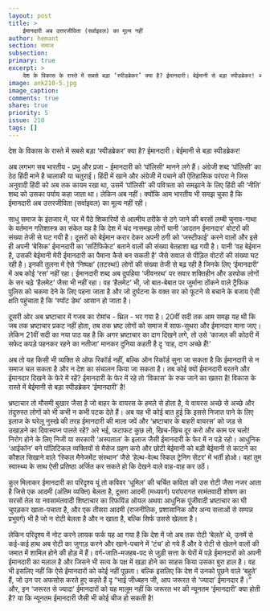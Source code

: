 ```yaml
---
layout: post
title: >
    ईमानदारी अब उत्तरजीविता (सर्वाइवल) का मूल्य नहीं
author: hemant
section: समाज
subsection:
primary: true
excerpt: >
    देश के विकास के रास्ते में सबसे बड़ा ‘स्पीडब्रेकर’ क्या है? ईमानदारी। बेईमानी से बड़ा स्पीडब्रेकर! अब लगभग सब भारतीय - प्रभु और प्रजा - ईमानदारी को ‘पॉलिसी’ मानने लगे हैं। 
image: ank210-5.jpg
image_caption: 
comments: true
share: true
priority: 5
issue: 210
tags: []
---
```


देश के विकास के रास्ते में सबसे बड़ा ‘स्पीडब्रेकर’ क्या है? ईमानदारी। बेईमानी से बड़ा स्पीडब्रेकर!

अब लगभग सब भारतीय - प्रभु और प्रजा - ईमानदारी को ‘पॉलिसी’ मानने लगे हैं। अंग्रेजी शब्द ‘पॉलिसी’ का ठेठ हिंदी माने है चालाकी या चतुराई। हिंदी में खाने और अंग्रेजी में पचाने की ऐतिहासिक परंपरा ने जिस अनुवादी हिंदी को अब तक कायम रखा था, उसमें ‘पॉलिसी’ की पवित्रता को समझाने के लिए हिंदी की ‘नीति’ शब्द को उसका पर्याय कहा जाता था। लेकिन अब नहीं। क्योंकि आम भारतीय भी समझ चुका है कि ईमानदारी अब उत्तरजीविता (सर्वाइवल) का मूल्य नहीं रही।

साधु समाज के इंतजार में, घर में पैठे शिकारियों से आत्मीय तरीके से ठगे जाने की बरसों लम्बी चुनाव-गाथा के वर्तमान गतिशास्त्र का संकेत यह है कि देश में चंद नासमझ लोगों यानी ‘आदतन ईमानदार’ वोटरों की संख्या तेजी से घट गयी है। दूसरों को बेईमान करार देकर अपनी ठगी को ‘जस्टीफाई’ करने वालों और इसे ही अपनी ‘बेसिक’  ईमानदारी का ‘सर्टिफिकेट’ बताने वालों की संख्या बेतहाशा बढ़ गयी है। यानी ‘वह बेईमान है, उसकी बेईमानी मेरी ईमानदारी का पैमाना कैसे बन सकती है’ जैसे सवाल से पीड़ित वोटरों की संख्या घट रही है। इनकी तुलना में ऐसे ‘निष्पक्ष’ (तटस्थ!) लोगों की संख्या तेजी से बढ़ रही है जिनके लिए ‘ईमानदारी’ में अब कोई ‘रस’ नहीं रहा। ईमानदारी शब्द अब दुपहिया ‘जीवनरथ’ पर सवार शक्तिहीन और डरपोक लोगों के सर चढ़े ‘हैलमेट’ जैसा भी नहीं रहा। वह ‘हैलमेट’ भी, जो बात-बेबात पर जुर्माना ठोंकने वाले ट्रैफिक पुलिस को चकमा देने के लिए पहना जाता है और जो दुर्घटना के वक्त सर को फूटने से बचाने के बजाय ऐसी क्षति पहुंचाता है कि ‘स्पॉट डेथ’ आसान हो जाता है।

दूसरी ओर अब भ्रष्टाचार में गजब का रोमांच - थ्रिल - भर गया है। 20वीं सदी तक आम समझ यह थी कि जब तक भ्रष्टाचार प्रकट नहीं होता, तब तक भ्रष्ट लोगों को समाज में साफ-सुथरा और ईमानदार माना जाए। लेकिन 21वीं सदी का नया पाठ यह है कि अगर भ्रष्टाचार का दाग दिखने लगे, तो उसे ‘काजल की कोठरी में सफेद कपड़े पहनकर रहने का नतीजा’ मानकर दुनिया कहती है दृ ‘वाह, दाग अच्छे हैं!’

अब तो यह किसी भी व्यक्ति से ऑफ रिकॉर्ड नहीं, बल्कि ऑन रिकॉर्ड सुना जा सकता है कि ईमानदारी से न समाज चल सकता है और न देश का संचालन किया जा सकता है। तब कोई क्यों ईमानदारी बरतने और ईमानदार दिखने के फेरे में रहें? ईमानदारी के फेर में रहे तो ‘विकास’ के रुक जाने का खतरा है! विकास के रास्ते में बेईमानी से बड़ा स्पीडब्रेकर ‘ईमानदारी’ है!  

भ्रष्टाचार तो मौसमी बुखार जैसा है जो बाहर के वायरस के हमले से होता है, ये वायरस अच्छे से अच्छे और तंदुरुस्त लोगों को भी कभी न कभी पटक देते हैं। अब यह भी कोई बात हुई कि इससे निजात पाने के लिए इलाज के घरेलू नुस्खे की तरह ईमानदारी की माला जपें और ‘भ्रष्टाचार के बाहरी वायरस’ को जड़ से उखाड़ने का दिवास्वप्न पालते रहें? अरे भई, फटाफट कुछ लो, खिच-खिच दूर करो और काम पर चलो! निरोग होने के लिए निजी या सरकारी ‘अस्पताल’ के इलाज जैसी ईमानदारी के फेर में न पड़े रहो। आधुनिक ‘आईकॉन’ बने पॉलिटिकल व्यक्तियों से मैसेज ग्रहण करो और छोटी बेईमानी को बड़ी बेईमानी से काटने का कौशल सिखाने वाले ‘स्किल मैनेजमेंट संस्थान’ जैसे ‘हेल्थ-वेल्थ स्किल ट्रेनिग सेंटर’ में भर्ती होओ। वहां तुम स्वास्थ्य के साथ ऐसी प्रतिष्ठा अर्जित कर सकते हो कि देखने वाले वाह-वाह कर उठें।

कुल मिलाकर ईमानदारी का परिदृश्य यूं तो कविवर ‘धूमिल’ की चर्चित कविता की उस रोटी जैसा नजर आता है जिसे एक आदमी (अंतिम व्यक्ति) बेलता है, दूसरा आदमी (मध्यवर्ग) परांपरागत सामंतवादी शोषण का सरसों तेल या नवसामंतवादी शिष्टाचार का रिफयिंड ऑयल अथवा आधुनिक पूंजीवादी भ्रष्टाचार का घी चुपड़कर खाता-पचाता है, और एक तीसरा आदमी (राजनीतिक, प्रशासानिक और अन्य सत्ताओं से सम्पन्न प्रभुवर्ग) भी है जो न रोटी बेलता है और न खाता है, बल्कि सिर्फ उससे खेलता है।

लेकिन परिदृश्य में नोट करने लायक फर्क यह आ गया है कि देश में जो अब तक रोटी ‘बेलते’ थे, उनमें से कई-कई हाथ अब रोटी का जुगाड़ करने और खाने-पचाने में ‘टंच’ हो गये हैं और वे रोटी से खेलने वालों की जमात में शामिल होने की होड़ में हैं। वर्ग-जाति-मजहब-पद से जुड़ी सत्ता के घेरों में पड़े ईमानदारों को अपनी ईमानदारी का मलाल है और जिसने भी सत्य के पक्ष में खड़ा होने का साहस किया उसका बुरा हाल है। वह भी इसलिए नहीं कि ऐसे ईमानदारों को कोई नहीं पूछता। बल्कि इसलिए कि देश में उनको पूछने वाले ‘बहुते’ हैं, जो उन पर अफसोस करते हुए कहते हैं दृ “भाई जीध्बहन जी, आप जरूरत से ‘ज्यादा’ ईमानदार हैं।” और, इन ‘जरूरत से ज्यादा’ ईमानदारों को यह मालूम नहीं कि जरूरत भर की न्यूनतम ‘ईमानदारी’ क्या होती है? या कि न्यूनतम ईमानदारी जैसी भी कोई चीज हो सकती है!